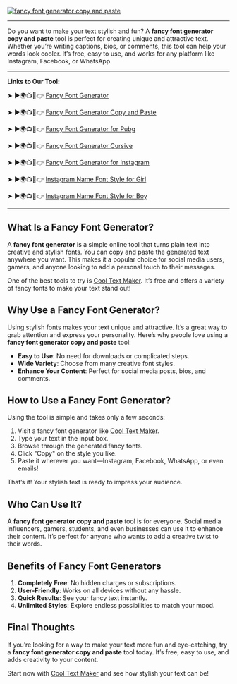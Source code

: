 [![fancy font generator copy and paste](https://blogger.googleusercontent.com/img/b/R29vZ2xl/AVvXsEgFPDhRwta1WDZ755-sUTnLu2NXl5oi_aDatNsM1PwcCQZHsvYzKxdH0X3K_Zozaka1osvZ2v5NC1CCtTSJKODzOralgGXBIoPjIkh3NSFAWU7zulucsteS144Q-ZbEb4FQRdMr2SrGz6VOy3HEl2yyS6m5xjjowb-TmBQpZYbS_PPaK7x7ucNzb2GZvCFr/w640-h476-rw/Cool%20Text%20Maker.webp)](https://www.cooltextmaker.com/)

---

Do you want to make your text stylish and fun? A **fancy font generator copy and paste** tool is perfect for creating unique and attractive text. Whether you’re writing captions, bios, or comments, this tool can help your words look cooler. It’s free, easy to use, and works for any platform like Instagram, Facebook, or WhatsApp.  

---

**Links to Our Tool:**

➤ ►🌍📺📱👉 [Fancy Font Generator ](https://www.cooltextmaker.com/)

➤ ►🌍📺📱👉 [Fancy Font Generator Copy and Paste ](https://www.cooltextmaker.com/)

➤ ►🌍📺📱👉 [Fancy Font Generator for Pubg ](https://www.cooltextmaker.com/)

➤ ►🌍📺📱👉 [Fancy Font Generator Cursive ](https://www.cooltextmaker.com/)

➤ ►🌍📺📱👉 [Fancy Font Generator for Instagram ](https://www.cooltextmaker.com/)

➤ ►🌍📺📱👉 [Instagram Name Font Style for Girl ](https://www.cooltextmaker.com/)

➤ ►🌍📺📱👉 [Instagram Name Font Style for Boy  ](https://www.cooltextmaker.com/)

---

## What Is a Fancy Font Generator?  
A **fancy font generator** is a simple online tool that turns plain text into creative and stylish fonts. You can copy and paste the generated text anywhere you want. This makes it a popular choice for social media users, gamers, and anyone looking to add a personal touch to their messages.  

One of the best tools to try is [Cool Text Maker](https://www.cooltextmaker.com/). It’s free and offers a variety of fancy fonts to make your text stand out!  

## Why Use a Fancy Font Generator?  
Using stylish fonts makes your text unique and attractive. It’s a great way to grab attention and express your personality. Here’s why people love using a **fancy font generator copy and paste** tool:  
- **Easy to Use**: No need for downloads or complicated steps.  
- **Wide Variety**: Choose from many creative font styles.  
- **Enhance Your Content**: Perfect for social media posts, bios, and comments.  

## How to Use a Fancy Font Generator?  
Using the tool is simple and takes only a few seconds:  
1. Visit a fancy font generator like [Cool Text Maker](https://www.cooltextmaker.com/).  
2. Type your text in the input box.  
3. Browse through the generated fancy fonts.  
4. Click "Copy" on the style you like.  
5. Paste it wherever you want—Instagram, Facebook, WhatsApp, or even emails!  

That’s it! Your stylish text is ready to impress your audience.  

## Who Can Use It?  
A **fancy font generator copy and paste** tool is for everyone. Social media influencers, gamers, students, and even businesses can use it to enhance their content. It’s perfect for anyone who wants to add a creative twist to their words.  

## Benefits of Fancy Font Generators  
1. **Completely Free**: No hidden charges or subscriptions.  
2. **User-Friendly**: Works on all devices without any hassle.  
3. **Quick Results**: See your fancy text instantly.  
4. **Unlimited Styles**: Explore endless possibilities to match your mood.  

## Final Thoughts  
If you’re looking for a way to make your text more fun and eye-catching, try a **fancy font generator copy and paste** tool today. It’s free, easy to use, and adds creativity to your content.  

Start now with [Cool Text Maker](https://www.cooltextmaker.com/) and see how stylish your text can be!  
